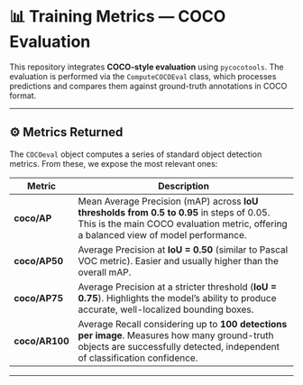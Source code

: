 # 📊 Training Metrics — COCO Evaluation

This repository integrates **COCO-style evaluation** using `pycocotools`. The evaluation is performed via the `ComputeCOCOEval` class, which processes predictions and compares them against ground-truth annotations in COCO format.

---

## ⚙️ Metrics Returned

The `COCOeval` object computes a series of standard object detection metrics. From these, we expose the most relevant ones:

| Metric         | Description                                                                                                                                                                       |
| -------------- | --------------------------------------------------------------------------------------------------------------------------------------------------------------------------------- |
| **coco/AP**    | Mean Average Precision (mAP) across **IoU thresholds from 0.5 to 0.95** in steps of 0.05. This is the main COCO evaluation metric, offering a balanced view of model performance. |
| **coco/AP50**  | Average Precision at **IoU = 0.50** (similar to Pascal VOC metric). Easier and usually higher than the overall mAP.                                                               |
| **coco/AP75**  | Average Precision at a stricter threshold (**IoU = 0.75**). Highlights the model’s ability to produce accurate, well-localized bounding boxes.                                    |
| **coco/AR100** | Average Recall considering up to **100 detections per image**. Measures how many ground-truth objects are successfully detected, independent of classification confidence.        |

---
